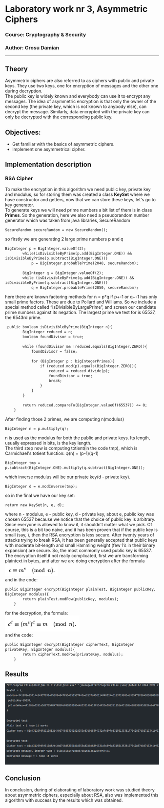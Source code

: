 # Laboratory work nr 3, Asymmetric Ciphers

### Course: Cryptography & Security
### Author: Grosu Damian

----

## Theory
Asymmetric ciphers are also referred to as ciphers with public and private keys. They use two keys, one for encryption of 
messages and the other one during decryption.</br>
The public key is widely known and everybody can use it to encrypt any messages. The idea of asymmetric encryption is that 
only the owner of the second key (the private key, which is not known to anybody else), can decrypt the message. Similarly, data encrypted with the private key can only be decrypted with the corresponding public key.


## Objectives:
* Get familiar with the basics of asymmetric ciphers.
* Implement one asymmetrical cipher.


## Implementation description
### RSA Cipher
To make the encryption in this algorithm we need public key, private key and modulus, so for storing them was created a 
class __KeySet__ where we have constructor and getters, now that we can store these keys, let's go to key generator.</br>
To generate keys we will need prime numbers a bit list of them is in class __Primes__. So the generation, here we also need 
a pseudorandom number generator which was taken from java libraries, SecureRandom
```
SecureRandom secureRandom = new SecureRandom();
```
so firstly we are generating 2 large prime numbers p and q
```
BigInteger p = BigInteger.valueOf(2);
        while(isDivisibleByPrime(p.add(BigInteger.ONE)) && isDivisibleByPrime(p.subtract(BigInteger.ONE)))
            p = BigInteger.probablePrime(2048, secureRandom);

        BigInteger q = BigInteger.valueOf(2);
        while (isDivisibleByPrime(q.add(BigInteger.ONE)) && isDivisibleByPrime(q.subtract(BigInteger.ONE)))
            q = BigInteger.probablePrime(2050, secureRandom);
```
here there are known factoring methods for n = p*q if p+-1 or q+-1 has only small prime factors. These are due to Pollard and Williams. 
So we include a special method called “isDivisibleByLargePrime”, and screen our candidate prime numbers against its negation.
The largest prime we test for is 65537, the 6543rd prime.
```
 public boolean isDivisibleByPrime(BigInteger n){
        BigInteger reduced = n;
        boolean foundDivisor = true;

        while (foundDivisor && !reduced.equals(BigInteger.ZERO)){
            foundDivisor = false;

            for (BigInteger p : bigIntegerPrimes){
                if (reduced.mod(p).equals(BigInteger.ZERO)){
                    reduced = reduced.divide(p);
                    foundDivisor = true;
                    break;
                }
            }
        }

        return reduced.compareTo(BigInteger.valueOf(65537)) <= 0;
    }
```
After finding those 2 primes, we are computing n(modulus)
```
BigInteger n = p.multiply(q);
```
n is used as the modulus for both the public and private keys. Its length, usually expressed in bits, is the key length.</br>
The third step now is computing totient(in the code tmp), which is Carmichael's totient function: φ(n) = (p-1)(q-1)
```
BigInteger tmp = p.subtract(BigInteger.ONE).multiply(q.subtract(BigInteger.ONE));
```
which inverse modulus will be our private key(d - private key).
```
BigInteger d = e.modInverse(tmp);
```
so in the final we have our key set:
```
return new KeySet(n, e, d);
```
where n - modulus, e - public key, d - private key, about e, public key was chosen  65537 because we notice that the choice 
of public key is arbitrary. Since everyone is allowed to know it, it shouldn’t matter what we pick. Of course, this is a bit too naive, 
and it has been proven that if the public key  is small (say, ), then the RSA encryption is less secure. After twenty years 
of attacks trying to break RSA, it has been generally accepted that public keys with moderate bit-length and small Hamming 
weight (few 1’s in their binary expansion) are secure. So, the most commonly used public key is 65537.<br>
The encryption itself it not really complicated, first we are transforming plaintext in bytes, and after we are doing encryption after 
the formula </br>
![Encryption Formula](Images/Encryption_Formula.png)
</br>
and in the code:
```
public BigInteger encrypt(BigInteger plainTest, BigInteger publicKey, BigInteger modulus){
        return plainTest.modPow(publicKey, modulus);
    }
```
for the decryption, the formula:</br>
![Decryption Formula](Images/Decryption_Formula.png)
</br>
and the code:
```
public BigInteger decrypt(BigInteger cipherText, BigInteger privateKey, BigInteger modulus){
        return cipherText.modPow(privateKey, modulus);
    }
```

## Results
![Results](Images/Results_Lab_3.png)

## Conclusion
In conclusion, during of elaborating of laboratory work was studied theory about asymmetric ciphers, especially about RSA, also was
implemented this algorithm with success by the results which was obtained.


